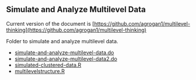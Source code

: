 ## Simulate and Analyze Multilevel Data

Current version of the document is [https://github.com/agrogan1/multilevel-thinking](https://github.com/agrogan1/multilevel-thinking)

Folder to simulate and analyze multilevel data.

* [simulate-and-analyze-multilevel-data.do](simulate-and-analyze-multilevel-data.do)
* [simulate-and-analyze-multilevel-data2.do](simulate-and-analyze-multilevel-data2.do)
* [simulated-clustered-data.R](simulated-clustered-data.R)
* [multilevelstructure.R](multilevelstructure.R)






